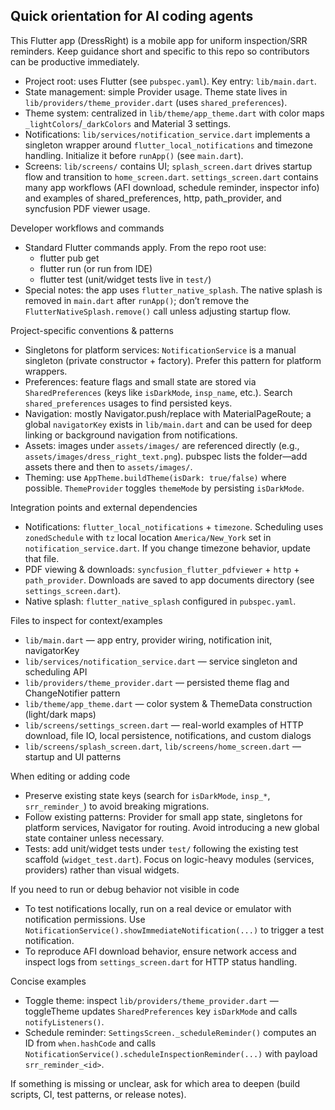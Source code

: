 ## Quick orientation for AI coding agents

This Flutter app (DressRight) is a mobile app for uniform inspection/SRR reminders. Keep guidance short and specific to this repo so contributors can be productive immediately.

- Project root: uses Flutter (see `pubspec.yaml`). Key entry: `lib/main.dart`.
- State management: simple Provider usage. Theme state lives in `lib/providers/theme_provider.dart` (uses `shared_preferences`).
- Theme system: centralized in `lib/theme/app_theme.dart` with color maps `_lightColors`/`_darkColors` and Material 3 settings.
- Notifications: `lib/services/notification_service.dart` implements a singleton wrapper around `flutter_local_notifications` and timezone handling. Initialize it before `runApp()` (see `main.dart`).
- Screens: `lib/screens/` contains UI; `splash_screen.dart` drives startup flow and transition to `home_screen.dart`. `settings_screen.dart` contains many app workflows (AFI download, schedule reminder, inspector info) and examples of shared_preferences, http, path_provider, and syncfusion PDF viewer usage.

Developer workflows and commands
- Standard Flutter commands apply. From the repo root use:
  - flutter pub get
  - flutter run (or run from IDE)
  - flutter test (unit/widget tests live in `test/`)
- Special notes: the app uses `flutter_native_splash`. The native splash is removed in `main.dart` after `runApp()`; don’t remove the `FlutterNativeSplash.remove()` call unless adjusting startup flow.

Project-specific conventions & patterns
- Singletons for platform services: `NotificationService` is a manual singleton (private constructor + factory). Prefer this pattern for platform wrappers.
- Preferences: feature flags and small state are stored via `SharedPreferences` (keys like `isDarkMode`, `insp_name`, etc.). Search `shared_preferences` usages to find persisted keys.
- Navigation: mostly Navigator.push/replace with MaterialPageRoute; a global `navigatorKey` exists in `lib/main.dart` and can be used for deep linking or background navigation from notifications.
- Assets: images under `assets/images/` are referenced directly (e.g., `assets/images/dress_right_text.png`). pubspec lists the folder—add assets there and then to `assets/images/`.
- Theming: use `AppTheme.buildTheme(isDark: true/false)` where possible. `ThemeProvider` toggles `themeMode` by persisting `isDarkMode`.

Integration points and external dependencies
- Notifications: `flutter_local_notifications` + `timezone`. Scheduling uses `zonedSchedule` with `tz` local location `America/New_York` set in `notification_service.dart`. If you change timezone behavior, update that file.
- PDF viewing & downloads: `syncfusion_flutter_pdfviewer` + `http` + `path_provider`. Downloads are saved to app documents directory (see `settings_screen.dart`).
- Native splash: `flutter_native_splash` configured in `pubspec.yaml`.

Files to inspect for context/examples
- `lib/main.dart` — app entry, provider wiring, notification init, navigatorKey
- `lib/services/notification_service.dart` — service singleton and scheduling API
- `lib/providers/theme_provider.dart` — persisted theme flag and ChangeNotifier pattern
- `lib/theme/app_theme.dart` — color system & ThemeData construction (light/dark maps)
- `lib/screens/settings_screen.dart` — real-world examples of HTTP download, file IO, local persistence, notifications, and custom dialogs
- `lib/screens/splash_screen.dart`, `lib/screens/home_screen.dart` — startup and UI patterns

When editing or adding code
- Preserve existing state keys (search for `isDarkMode`, `insp_*`, `srr_reminder_`) to avoid breaking migrations.
- Follow existing patterns: Provider for small app state, singletons for platform services, Navigator for routing. Avoid introducing a new global state container unless necessary.
- Tests: add unit/widget tests under `test/` following the existing test scaffold (`widget_test.dart`). Focus on logic-heavy modules (services, providers) rather than visual widgets.

If you need to run or debug behavior not visible in code
- To test notifications locally, run on a real device or emulator with notification permissions. Use `NotificationService().showImmediateNotification(...)` to trigger a test notification.
- To reproduce AFI download behavior, ensure network access and inspect logs from `settings_screen.dart` for HTTP status handling.

Concise examples
- Toggle theme: inspect `lib/providers/theme_provider.dart` — toggleTheme updates `SharedPreferences` key `isDarkMode` and calls `notifyListeners()`.
- Schedule reminder: `SettingsScreen._scheduleReminder()` computes an ID from `when.hashCode` and calls `NotificationService().scheduleInspectionReminder(...)` with payload `srr_reminder_<id>`.

If something is missing or unclear, ask for which area to deepen (build scripts, CI, test patterns, or release notes).
